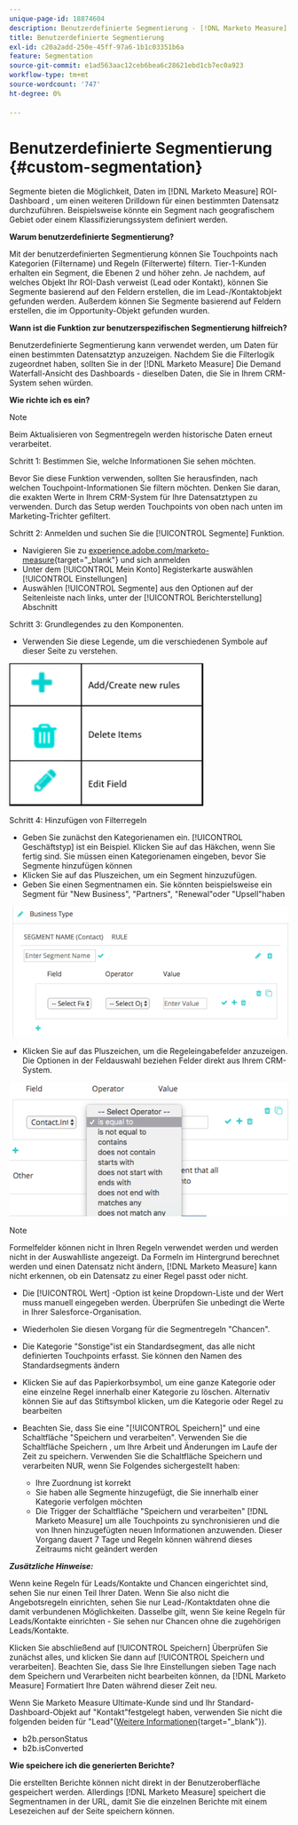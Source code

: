 ```yaml
---
unique-page-id: 18874604
description: Benutzerdefinierte Segmentierung - [!DNL Marketo Measure]
title: Benutzerdefinierte Segmentierung
exl-id: c20a2add-250e-45ff-97a6-1b1c03351b6a
feature: Segmentation
source-git-commit: e1ad563aac12ceb6bea6c28621ebd1cb7ec0a923
workflow-type: tm+mt
source-wordcount: '747'
ht-degree: 0%

---
```


# Benutzerdefinierte Segmentierung {#custom-segmentation}

Segmente bieten die Möglichkeit, Daten im [!DNL Marketo Measure] ROI-Dashboard , um einen weiteren Drilldown für einen bestimmten Datensatz durchzuführen. Beispielsweise könnte ein Segment nach geografischem Gebiet oder einem Klassifizierungssystem definiert werden.

**Warum benutzerdefinierte Segmentierung?**

Mit der benutzerdefinierten Segmentierung können Sie Touchpoints nach Kategorien (Filtername) und Regeln (Filterwerte) filtern. Tier-1-Kunden erhalten ein Segment, die Ebenen 2 und höher zehn. Je nachdem, auf welches Objekt Ihr ROI-Dash verweist (Lead oder Kontakt), können Sie Segmente basierend auf den Feldern erstellen, die im Lead-/Kontaktobjekt gefunden werden. Außerdem können Sie Segmente basierend auf Feldern erstellen, die im Opportunity-Objekt gefunden wurden.

**Wann ist die Funktion zur benutzerspezifischen Segmentierung hilfreich?**

Benutzerdefinierte Segmentierung kann verwendet werden, um Daten für einen bestimmten Datensatztyp anzuzeigen. Nachdem Sie die Filterlogik zugeordnet haben, sollten Sie in der [!DNL Marketo Measure] Die Demand Waterfall-Ansicht des Dashboards - dieselben Daten, die Sie in Ihrem CRM-System sehen würden.

**Wie richte ich es ein?**

>[!NOTE]
>
>Beim Aktualisieren von Segmentregeln werden historische Daten erneut verarbeitet.

Schritt 1: Bestimmen Sie, welche Informationen Sie sehen möchten.

Bevor Sie diese Funktion verwenden, sollten Sie herausfinden, nach welchen Touchpoint-Informationen Sie filtern möchten. Denken Sie daran, die exakten Werte in Ihrem CRM-System für Ihre Datensatztypen zu verwenden. Durch das Setup werden Touchpoints von oben nach unten im Marketing-Trichter gefiltert.

Schritt 2: Anmelden und suchen Sie die [!UICONTROL Segmente] Funktion.

* Navigieren Sie zu [experience.adobe.com/marketo-measure](https://experience.adobe.com/marketo-measure){target="_blank"} und sich anmelden
* Unter dem [!UICONTROL Mein Konto] Registerkarte auswählen [!UICONTROL Einstellungen]
* Auswählen [!UICONTROL Segmente] aus den Optionen auf der Seitenleiste nach links, unter der [!UICONTROL Berichterstellung] Abschnitt

Schritt 3: Grundlegendes zu den Komponenten.

* Verwenden Sie diese Legende, um die verschiedenen Symbole auf dieser Seite zu verstehen.

![](assets/1.png)

Schritt 4: Hinzufügen von Filterregeln

* Geben Sie zunächst den Kategorienamen ein. [!UICONTROL Geschäftstyp] ist ein Beispiel. Klicken Sie auf das Häkchen, wenn Sie fertig sind. Sie müssen einen Kategorienamen eingeben, bevor Sie Segmente hinzufügen können
* Klicken Sie auf das Pluszeichen, um ein Segment hinzuzufügen.
* Geben Sie einen Segmentnamen ein. Sie könnten beispielsweise ein Segment für &quot;New Business&quot;, &quot;Partners&quot;, &quot;Renewal&quot;oder &quot;Upsell&quot;haben

![](assets/2.png)

* Klicken Sie auf das Pluszeichen, um die Regeleingabefelder anzuzeigen. Die Optionen in der Feldauswahl beziehen Felder direkt aus Ihrem CRM-System.

![](assets/3.png)

>[!NOTE]
>
>Formelfelder können nicht in Ihren Regeln verwendet werden und werden nicht in der Auswahlliste angezeigt. Da Formeln im Hintergrund berechnet werden und einen Datensatz nicht ändern, [!DNL Marketo Measure] kann nicht erkennen, ob ein Datensatz zu einer Regel passt oder nicht.

* Die [!UICONTROL Wert] -Option ist keine Dropdown-Liste und der Wert muss manuell eingegeben werden. Überprüfen Sie unbedingt die Werte in Ihrer Salesforce-Organisation.
* Wiederholen Sie diesen Vorgang für die Segmentregeln &quot;Chancen&quot;.
* Die Kategorie &quot;Sonstige&quot;ist ein Standardsegment, das alle nicht definierten Touchpoints erfasst. Sie können den Namen des Standardsegments ändern
* Klicken Sie auf das Papierkorbsymbol, um eine ganze Kategorie oder eine einzelne Regel innerhalb einer Kategorie zu löschen. Alternativ können Sie auf das Stiftsymbol klicken, um die Kategorie oder Regel zu bearbeiten
* Beachten Sie, dass Sie eine &quot;[!UICONTROL Speichern]&quot; und eine Schaltfläche &quot;Speichern und verarbeiten&quot;. Verwenden Sie die Schaltfläche Speichern , um Ihre Arbeit und Änderungen im Laufe der Zeit zu speichern. Verwenden Sie die Schaltfläche Speichern und verarbeiten NUR, wenn Sie Folgendes sichergestellt haben:

   * Ihre Zuordnung ist korrekt
   * Sie haben alle Segmente hinzugefügt, die Sie innerhalb einer Kategorie verfolgen möchten
   * Die Trigger der Schaltfläche &quot;Speichern und verarbeiten&quot; [!DNL Marketo Measure] um alle Touchpoints zu synchronisieren und die von Ihnen hinzugefügten neuen Informationen anzuwenden. Dieser Vorgang dauert 7 Tage und Regeln können während dieses Zeitraums nicht geändert werden

**_Zusätzliche Hinweise:_**

Wenn keine Regeln für Leads/Kontakte und Chancen eingerichtet sind, sehen Sie nur einen Teil Ihrer Daten. Wenn Sie also nicht die Angebotsregeln einrichten, sehen Sie nur Lead-/Kontaktdaten ohne die damit verbundenen Möglichkeiten. Dasselbe gilt, wenn Sie keine Regeln für Leads/Kontakte einrichten - Sie sehen nur Chancen ohne die zugehörigen Leads/Kontakte.

Klicken Sie abschließend auf [!UICONTROL Speichern] Überprüfen Sie zunächst alles, und klicken Sie dann auf [!UICONTROL Speichern und verarbeiten]. Beachten Sie, dass Sie Ihre Einstellungen sieben Tage nach dem Speichern und Verarbeiten nicht bearbeiten können, da [!DNL Marketo Measure] Formatiert Ihre Daten während dieser Zeit neu.

Wenn Sie Marketo Measure Ultimate-Kunde sind und Ihr Standard-Dashboard-Objekt auf &quot;Kontakt&quot;festgelegt haben, verwenden Sie nicht die folgenden beiden für &quot;Lead&quot;([Weitere Informationen](/help/marketo-measure-ultimate/data-integrity-requirement.md){target="_blank"}).

* b2b.personStatus
* b2b.isConverted

**Wie speichere ich die generierten Berichte?**

Die erstellten Berichte können nicht direkt in der Benutzeroberfläche gespeichert werden. Allerdings [!DNL Marketo Measure] speichert die Segmentnamen in der URL, damit Sie die einzelnen Berichte mit einem Lesezeichen auf der Seite speichern können.
